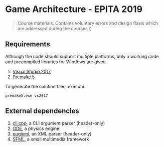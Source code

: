 # Game Architecture - EPITA 2019

> Course materials. Contains voluntary errors and design flaws which are addressed during the courses :)

## Requirements

Although the code should support multiple platforms, only a working code and precompiled libraries for Windows are given.

1. [Visual Studio 2017](https://www.visualstudio.com/downloads/)
2. [Premake 5](https://premake.github.io/download.html)

To generate the solution files, execute:

    premake5.exe vs2017

## External dependencies

1. [cli.cpp](https://github.com/KoltesDigital/cli.cpp), a CLI argument parser (header-only)
2. [ODE](http://www.ode.org/), a physics engine
3. [pugixml](http://pugixml.org/), an XML parser (header-only)
4. [SFML](https://www.sfml-dev.org/), a small multimedia framework
